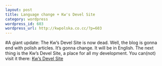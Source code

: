 ```yaml
--- 
layout: post
title: Language change + Kw's Devel Site
category: wordpress
wordpress_id: 603
wordpress_url: http://kwpolska.co.cc/?p=603
---
```

#A giant update: The Kw&#8217;s Devel Site is now dead.
Well, the blog is gonna end with polish articles. It&#8217;s gonna change. It will be in English. The next thing is the Kw&#8217;s Devel Site, a place for all my development. You can(not) visit it there: <a href="http://kwdevel.co.cc">Kw&#8217;s Devel Site</a>

